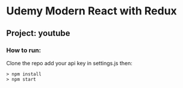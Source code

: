 # Udemy Modern React with Redux

## Project: youtube

### How to run:

Clone the repo add your api key in settings.js then:

```
> npm install
> npm start
```
